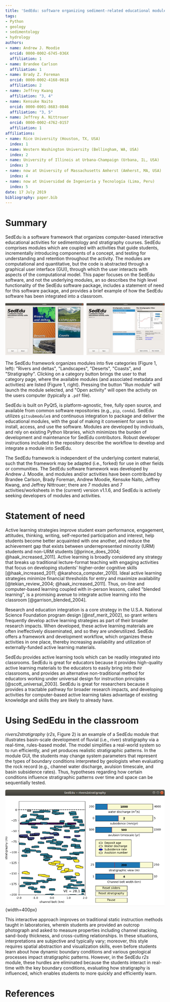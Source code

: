 ```yaml
---
title: 'SedEdu: software organizing sediment-related educational modules'
tags:
- Python
- geology
- sedimentology
- hydrology
authors:
- name: Andrew J. Moodie
  orcid: 0000-0002-6745-036X
  affiliation: 1
- name: Brandee Carlson
  affiliation: 1
- name: Brady Z. Foreman
  orcid: 0000-0002-4168-0618
  affiliation: 2
- name: Jeffrey Kwang
  affiliation: "3, 4"
- name: Kensuke Naito
  orcid: 0000-0001-8683-0846
  affiliation: "3, 5"
- name: Jeffrey A. Nittrouer
  orcid: 0000-0002-4762-0157
  affiliation: 1
affiliations:
- name: Rice University (Houston, TX, USA)
  index: 1
- name: Western Washington University (Bellingham, WA, USA)
  index: 2
- name: University of Illinois at Urbana-Champaign (Urbana, IL, USA)
  index: 3
- name: now at University of Massachusetts Amherst (Amherst, MA, USA)
  index: 4
- name: now at Universidad de Ingeniería y Tecnología (Lima, Peru)
  index: 5
date: 17 July 2019
bibliography: paper.bib
---
```


# Summary
SedEdu is a software framework that organizes computer-based interactive educational activities for sedimentology and stratigraphy courses.
SedEdu comprises modules which are coupled with activities that guide students, incrementally introducing components of a concept, and testing for understanding and retention throughout the activity.
The modules are computational and quantitative, but the code is abstracted through a graphical user interface (GUI), through which the user interacts with aspects of the computational model.
This paper focuses on the SedEdu software, and not the underlying modules, an so describes the high level functionality of the SedEdu software package, includes a statement of need for this software package, and provides a brief example of how the SedEdu software has been integrated into a classroom.

![SedEdu main screen and category page.](figures/sededu_main_and_category.png)

The SedEdu framework organizes modules into five categories (Figure 1, left): "Rivers and deltas", "Landscapes", "Deserts", "Coasts", and "Stratigraphy".
Clicking on a category button brings the user to that category page, where the available modules (and associated metadata and activities) are listed (Figure 1, right).
Pressing the button "Run module" will launch the module selected, and "Open activity" will open the activity on the users computer (typically a `.pdf` file).

SedEdu is built on PyQt5, is platform-agnostic, free, fully open source, and available from common software repositories (e.g., `pip`, `conda`).
SedEdu utilizes `gitsubmodule`s and continuous integration to package and deliver the educational modules, with the goal of making it convenient for users to install, access, and use the software. 
Modules are developed by individuals, and rely on existing Python libraries, which minimizes the burden of development and maintenance for SedEdu contributors. 
Robust developer instructions included in the repository describe the workflow to develop and integrate a module into SedEdu.
<!-- SedEdu is modular: modules are developed and maintained by individuals, and are only collated into the framework during building for a new release. -->
The SedEdu framework is independent of the underlying content material, such that the framework may be adapted (i.e., forked) for use in other fields or communities.
The SedEdu software framework was developed by Andrew J. Moodie, and modules and/or activities have been contributed by Brandee Carlson, Brady Foreman, Andrew Moodie, Kensuke Naito, Jeffrey Kwang, and Jeffrey Nittrouer; there are 7 modules and 7 activities/worksheets in the (current) version v1.1.6, and SedEdu is actively seeking developers of modules and activities.


# Statement of need
Active learning strategies improve student exam performance, engagement, attitudes, thinking, writing, self-reported participation and interest, help students become better acquainted with one another, and reduce the achievement gap that exists between underrepresented minority (URM) students and non-URM students [@prince_does_2004; @haak_increased_2011]. 
Active learning is broadly considered any strategy that breaks up traditional lecture-format teaching with engaging activities that focus on developing students' higher-order cognitive skills [@haak_increased_2011; @karahoca_computer_2010].
Ideal active learning strategies minimize financial thresholds for entry and maximize availability [@tekian_review_2004; @haak_increased_2011].
Thus, on-line and computer-based learning coupled with in-person lessons, called "blended learning", is a promising avenue to integrate active learning into the classroom [@garrison_blended_2004].

Research and education integration is a core strategy in the U.S.A. National Science Foundation program design [@nsf_merit_2002], so grant writers frequently develop active learning strategies as part of their broader research impacts.
When developed, these active learning materials are often ineffectively disseminated, and so they are underutilized.
SedEdu offers a framework and development workflow, which organizes these activities in one place, thereby increasing availability and utilization of externally-funded active learning materials.

SedEdu provides active learning tools which can be readily integrated into classrooms.
SedEdu is great for educators because it provides high-quality active learning materials to the educators to easily bring into their classrooms, and provides an alternative non-traditional method for educators working under universal design for instruction principles [@scott_universal_2003].
SedEdu is great for researchers because it provides a tractable pathway for broader research impacts, and developing activities for computer-based active learning takes advantage of existing knowledge and skills they are likely to already have.


# Using SedEdu in the classroom
*rivers2stratigraphy* (*r2s*, Figure 2) is an example of a SedEdu module that illustrates basin-scale development of fluvial (i.e., river) stratigraphy via a real-time, rules-based model.
The model simplifies a real-world system so to run efficiently, and yet produces realistic stratigraphic patterns. 
In the module GUI, the students may change system parameters that represent the types of boundary conditions interpreted by geologists when evaluating the rock record (e.g., channel water discharge, avulsion timescale, and basin subsidence rates). 
Thus, hypotheses regarding how certain conditions influence stratigraphic patterns over time and space can be sequentially tested. 

![*rivers2stratigraphy* module after adjusting the subsidence rate of the basin to produce variable channel stacking patterns over the stratigraphic height. Color of channels indicates subsidence rate while that channel-body was deposited (purple$\rightarrow$yellow for slow$\rightarrow$fast).](figures/rivers2stratigraphy_demo.png){width=400px}

This interactive approach improves on traditional static instruction methods taught in laboratories, wherein students are provided an outcrop photograph and asked to measure properties including channel stacking, sand-body thickness, and cross-cutting relationships. 
In these situations, interpretations are subjective and typically vary; moreover, this style requires spatial abstraction and visualization skills, even before students learn about how dynamic boundary conditions and various geological processes impact stratigraphic patterns. 
However, in the SedEdu *r2s* module, these hurdles are eliminated because the students interact in real-time with the key boundary conditions, evaluating how stratigraphy is influenced, which enables students to more quickly and efficiently learn.


# References
